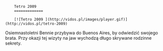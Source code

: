 
        Tetro 2009 
        =============
        
        [![Tetro 2009 ](http://vidos.pl/images/player.gif)](http://vidos.pl/tetro-2009)
        
        
 Osiemnastoletni Bennie przybywa do Buenos Aires, by odwiedzić swojego brata. Przy okazji tej wizyty na jaw wychodzą długo skrywane rodzinne sekrety.
    